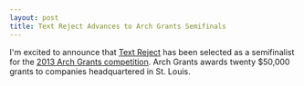 ```yaml
---
layout: post
title: Text Reject Advances to Arch Grants Semifinals
---
```


I'm excited to announce that [Text Reject](http://textreject.com) has been selected as a semifinalist for the [2013 Arch Grants competition](http://archgrants.org/). Arch Grants awards twenty $50,000 grants to companies headquartered in St. Louis. 
